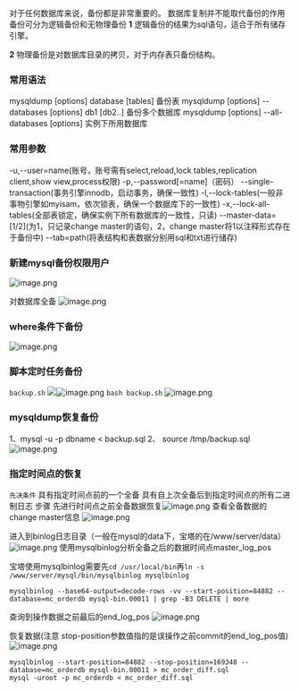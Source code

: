 对于任何数据库来说，备份都是非常重要的。
数据库复制并不能取代备份的作用
备份可分为逻辑备份和无物理备份
**1** 逻辑备份的结果为sql语句，适合于所有储存引擎。

**2** 物理备份是对数据库目录的拷贝，对于内存表只备份结构。

### 常用语法
mysqldump [options] database [tables] 备份表
mysqldump [options] --databases [options] db1 [db2..] 备份多个数据库
mysqldump [options] --all-databases [options] 实例下所用数据库

### 常用参数
-u,--user=name(账号，账号需有select,reload,lock tables,replication client,show view,process权限)
-p,--password[=name]（密码）
--single-transaction(事务引擎innodb，启动事务，确保一致性)
-l,--lock-tables(一般非事物引擎如myisam，依次锁表，确保一个数据库下的一致性)
-x,--lock-all-tables(全部表锁定，确保实例下所有数据库的一致性，只读)
--master-data=[1/2](为1，只记录change master的语句，2，change master将1以注释形式存在于备份中)
--tab=path(将表结构和表数据分别用sql和txt进行储存)
### 新建mysql备份权限用户
![image.png](https://upload-images.jianshu.io/upload_images/2825702-8896d405349c6407.png?imageMogr2/auto-orient/strip%7CimageView2/2/w/1240)

对数据库全备
![image.png](https://upload-images.jianshu.io/upload_images/2825702-34ea0f6c64e5a826.png?imageMogr2/auto-orient/strip%7CimageView2/2/w/1240)
### where条件下备份
![image.png](https://upload-images.jianshu.io/upload_images/2825702-9528c09d83a2877e.png?imageMogr2/auto-orient/strip%7CimageView2/2/w/1240)

### 脚本定时任务备份
`backup.sh`
![](https://upload-images.jianshu.io/upload_images/2825702-d12771e5dfd38556.png?imageMogr2/auto-orient/strip%7CimageView2/2/w/1240)![image.png](https://upload-images.jianshu.io/upload_images/2825702-18ad6286323d9470.png?imageMogr2/auto-orient/strip%7CimageView2/2/w/1240)
`bash backup.sh`
![image.png](https://upload-images.jianshu.io/upload_images/2825702-2b5d9563a071b031.png?imageMogr2/auto-orient/strip%7CimageView2/2/w/1240)
### mysqldump恢复备份
1、mysql -u -p dbname < backup.sql
2、 source /tmp/backup.sql
![image.png](https://upload-images.jianshu.io/upload_images/2825702-14d29a144c98dc8e.png?imageMogr2/auto-orient/strip%7CimageView2/2/w/1240)
### 指定时间点的恢复
`先决条件`
具有指定时间点前的一个全备
具有自上次全备后到指定时间点的所有二进制日志
步骤
先进行时间点之前全备数据恢复![image.png](https://upload-images.jianshu.io/upload_images/2825702-105981fefd5f7998.png?imageMogr2/auto-orient/strip%7CimageView2/2/w/1240)
查看全备数据的change master信息
![image.png](https://upload-images.jianshu.io/upload_images/2825702-d2fdb4b212ad0400.png?imageMogr2/auto-orient/strip%7CimageView2/2/w/1240)

进入到binlog日志目录（一般在mysql的data下，宝塔的在/www/server/data）
![image.png](https://upload-images.jianshu.io/upload_images/2825702-eeb7f988e756e578.png?imageMogr2/auto-orient/strip%7CimageView2/2/w/1240)
使用mysqlbinlog分析全备之后的数据时间点master_log_pos

宝塔使用mysqlbinlog需要先`cd /usr/local/bin`再`ln -s /www/server/mysql/bin/mysqlbinlog mysqlbinlog`
```
mysqlbinlog --base64-output=decode-rows -vv --start-position=84882 --database=mc_orderdb mysql-bin.00011 | grep -B3 DELETE | more
```
查询到操作数据之前最后的end_log_pos
![image.png](https://upload-images.jianshu.io/upload_images/2825702-65c77c4e738a63ee.png?imageMogr2/auto-orient/strip%7CimageView2/2/w/1240)

恢复数据(注意 stop-position参数值指的是误操作之前commit的end_log_pos值)
![image.png](https://upload-images.jianshu.io/upload_images/2825702-b2890bc080e44d5d.png?imageMogr2/auto-orient/strip%7CimageView2/2/w/1240)

```
mysqlbinlog --start-position=84882 --stop-position=169348 --database=mc_orderdb mysql-bin.00011 > mc_order_diff.sql
mysql -uroot -p mc_orderdb < mc_order_diff.sql
```


